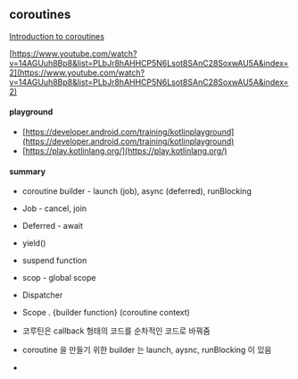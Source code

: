 


## coroutines

[Introduction to coroutines](https://developer.android.com/codelabs/basic-android-kotlin-training-introduction-coroutines)

[https://www.youtube.com/watch?v=14AGUuh8Bp8&list=PLbJr8hAHHCP5N6Lsot8SAnC28SoxwAU5A&index=2](https://www.youtube.com/watch?v=14AGUuh8Bp8&list=PLbJr8hAHHCP5N6Lsot8SAnC28SoxwAU5A&index=2)

#### playground
- [https://developer.android.com/training/kotlinplayground](https://developer.android.com/training/kotlinplayground)
- [https://play.kotlinlang.org/](https://play.kotlinlang.org/)


#### summary
- coroutine builder - launch (job), async (deferred), runBlocking
- Job - cancel, join
- Deferred - await
- yield()
- suspend function
- scop - global scope
- Dispatcher

- Scope . {builder function} (coroutine context)


- 코루틴은 callback 형태의 코드를 순차적인 코드로 바꿔줌
- coroutine 을 만들기 위한 builder 는 launch, aysnc, runBlocking 이 있음
- 
<!--stackedit_data:
eyJoaXN0b3J5IjpbLTE3OTcyMDY1MDAsLTE4Mzc4NzUwOTYsMT
IwMDQzMjQ0XX0=
-->
